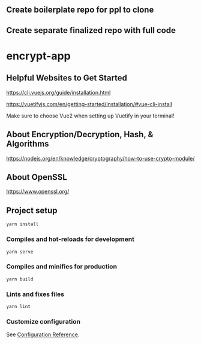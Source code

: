 ## Create boilerplate repo for ppl to clone

## Create separate finalized repo with full code

# encrypt-app

## Helpful Websites to Get Started

https://cli.vuejs.org/guide/installation.html

https://vuetifyjs.com/en/getting-started/installation/#vue-cli-install

Make sure to choose Vue2 when setting up Vuetify in your terminal!

## About Encryption/Decryption, Hash, & Algorithms

https://nodejs.org/en/knowledge/cryptography/how-to-use-crypto-module/

## About OpenSSL

https://www.openssl.org/

## Project setup
```
yarn install
```

### Compiles and hot-reloads for development
```
yarn serve
```

### Compiles and minifies for production
```
yarn build
```

### Lints and fixes files
```
yarn lint
```

### Customize configuration
See [Configuration Reference](https://cli.vuejs.org/config/).
